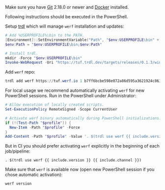 Make sure you have [Git](https://git-scm.com/download/win) 2.18.0 or newer and [Docker](https://docs.docker.com/get-docker) installed.

Following instructions should be executed in the PowerShell.

Setup [trdl](https://github.com/werf/trdl) which will manage `werf` installation and updates:
```powershell
# Add %USERPROFILE%\bin to the PATH.
[Environment]::SetEnvironmentVariable("Path", "$env:USERPROFILE\bin" + [Environment]::GetEnvironmentVariable("Path", "User"), "User")
$env:Path = "$env:USERPROFILE\bin;$env:Path"

# Install trdl.
mkdir -Force "$env:USERPROFILE\bin"
Invoke-WebRequest -Uri "https://tuf.trdl.dev/targets/releases/0.1.3/windows-{{ include.arch }}/bin/trdl.exe" -OutFile "$env:USERPROFILE\bin\trdl.exe"
```

Add `werf` repo:
```powershell
trdl add werf https://tuf.werf.io 1 b7ff6bcbe598e072a86d595a3621924c8612c7e6dc6a82e919abe89707d7e3f468e616b5635630680dd1e98fc362ae5051728406700e6274c5ed1ad92bea52a2
```

For local usage we recommend automatically activating `werf` for new PowerShell sessions. Run in the PowerShell under Administrator:
```powershell
# Allow execution of locally created scripts.
Set-ExecutionPolicy RemoteSigned -Scope CurrentUser

# Activate werf binary automatically during PowerShell initializations.
if (!(Test-Path "$profile")) {
  New-Item -Path "$profile" -Force
}
Add-Content -Path "$profile" -Value '. $(trdl use werf {{ include.version }} {{ include.channel }})'
```

But in CI you should prefer activating `werf` explicitly in the beginning of each job/pipeline:
```shell
. $(trdl use werf {{ include.version }} {{ include.channel }})
```

Make sure that `werf` is available now (open new PowerShell session if you chose automatic activation):
```powershell
werf version
```
